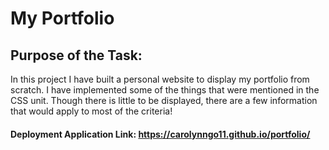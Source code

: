 # **My Portfolio**

## Purpose of the Task:
In this project I have built a personal website to display my portfolio from scratch. I have implemented some of the things that were mentioned in the CSS unit. Though there is little to be displayed, there are a few information that would apply to most of the criteria!

#### Deployment Application Link: https://carolynngo11.github.io/portfolio/